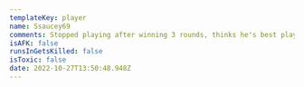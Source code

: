 ```yaml
---
templateKey: player
name: Ssaucey69
comments: Stopped playing after winning 3 rounds, thinks he's best player in the game
isAFK: false
runsInGetsKilled: false
isToxic: false
date: 2022-10-27T13:50:48.948Z
---
```

